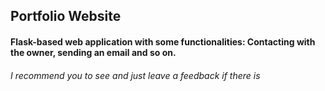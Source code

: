 ## Portfolio Website
#### Flask-based web application with some functionalities: Contacting with the owner, sending an email and so on.
###### I recommend you to see and just leave a feedback if there is
